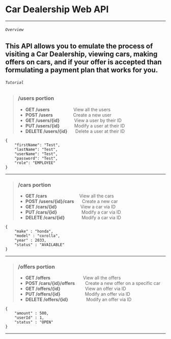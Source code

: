 # Car Dealership Web API
___
###### `Overview`
This API allows you to emulate the process of visiting a Car Dealership, viewing cars, making offers on cars, and if your 
offer is accepted than formulating a payment plan that works for you.
---
###### `Tutorial`


> ### /users portion
>* **GET /users**  &emsp;&emsp;&emsp;&emsp;&ensp;&nbsp;&nbsp;View all the users
>* **POST /users**  &emsp;&emsp;&emsp;&emsp;&nbsp;Create a new user
>* **GET /users/{id}**  &emsp;&emsp;&emsp;View a user by their ID
>* **PUT /users/{id}**  &emsp;&emsp;&emsp;Modify a user at their ID
>* **DELETE /users/{id}**  &emsp;&ensp;Delete a user at their ID


```
{
    "firstName": "Test",
    "lastName": "Test",
    "userName": "Test",
    "password": "Test",
    "role": "EMPLOYEE"
}
```
---

> ### /cars portion
>* **GET /cars** &emsp;&emsp;&emsp;&emsp;&emsp;&emsp;&emsp;View all the cars
>* **POST /users/{id}/cars** &emsp;&ensp;Create a new car
>* **GET /cars/{id}** &emsp;&emsp;&emsp;&emsp;&emsp;View a car via ID
>* **PUT /cars/{id}**&emsp;&emsp;&emsp;&emsp;&emsp;&ensp;Modify a car via ID
>* **DELETE /cars/{id}**&emsp;&emsp;&emsp;&ensp;&nbsp;Modify a car via ID

```
{
    "make" : "honda",
    "model" : "corolla",
    "year" : 2033,
    "status" : "AVAILABLE"
}
```
---

> ### /offers portion
>* **GET /offers** &emsp;&emsp;&emsp;&emsp;&emsp;&emsp;&ensp;&nbsp;&nbsp;View all the offers
>* **POST /cars/{id}/offers** &emsp;&ensp;&nbsp;&nbsp;Create a new offer on a specific car
>* **GET /offers/{id}** &emsp;&emsp;&emsp;&emsp;&emsp;&nbsp;View an offer via ID
>* **PUT /offers/{id}**&emsp;&emsp;&emsp;&emsp;&emsp;&ensp;Modify an offer via ID
>* **DELETE /offers/{id}**&emsp;&emsp;&emsp;&ensp;&nbsp;&nbsp;Modify an offer via ID

```
{
    "amount" : 500,
    "userId" : 1,
    "status" : "OPEN"
}
```
---

